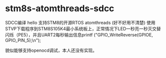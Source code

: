 # stm8s-atomthreads-sdcc
SDCC编译
hello
支持STM8的开源RTOS atomthreads (好不好用不清楚)
使用STVP下载程序到STM8S105K4最小系统板上，正常情况下LED一秒亮一秒灭交替闪烁（PE5），并且UART2每秒输出信息printf ("GPIO_WriteReverse(GPIOE, GPIO_PIN_5);\n");

貌似能够支持openocd调试，本人还没有实现。

